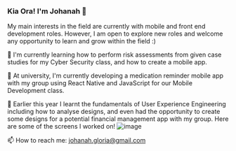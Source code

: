 ### Kia Ora! I'm Johanah 👋
My main interests in the field are currently with mobile and front end development roles. However, I am open to explore new roles and welcome any opportunity to learn and grow within the field :)

🌱 I'm currently learning how to perform risk assessments from given case studies for my Cyber Security class, and how to create a mobile app.

🔭 At university, I'm currently developing a medication reminder mobile app with my group using React Native and JavaScript for our Mobile Development class. <!-- Here is a sneak peek of some of the screens I've been working on! ADD PIC-->


🔭 Earlier this year I learnt the fundamentals of User Experience Engineering including how to analyse designs, and even had the opportunity to create some designs for a potential financial management app with my group. Here are some of the screens I worked on!
![image](https://user-images.githubusercontent.com/87348118/169195336-e69e3c05-2b40-413f-b1c1-9494b20ffc3a.png)

📫 How to reach me: johanah.gloria@gmail.com
<!--
**johanahg/johanahg** is a ✨ _special_ ✨ repository because its `README.md` (this file) appears on your GitHub profile.

Here are some ideas to get you started:

- 🔭 I’m currently working on ...
- 🌱 I’m currently learning ...
- 👯 I’m looking to collaborate on ...
- 🤔 I’m looking for help with ...
- 💬 Ask me about ...
- 📫 How to reach me: ...
- 😄 Pronouns: ...
- ⚡ Fun fact: ...
-->
